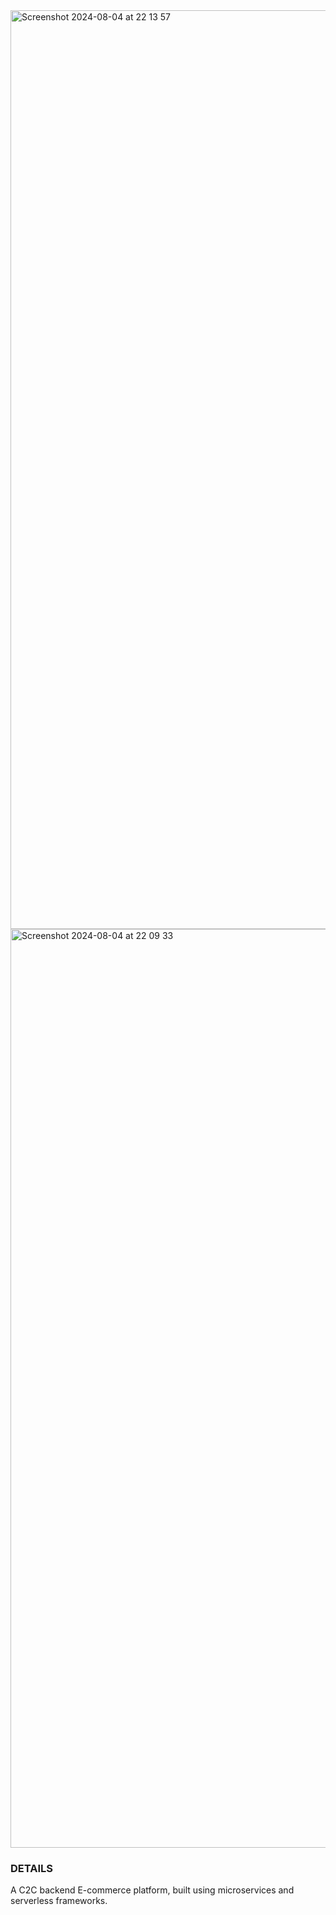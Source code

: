 <img width="1470" alt="Screenshot 2024-08-04 at 22 13 57" src="https://github.com/user-attachments/assets/a7803d78-e31e-4663-827c-2a3a66fb7c55">

<img width="1470" alt="Screenshot 2024-08-04 at 22 09 33" src="https://github.com/user-attachments/assets/3e20fb7e-b15b-479c-b4a1-c830ecb1d0d3">

### DETAILS

A C2C backend E-commerce platform, built using microservices and serverless frameworks. 

